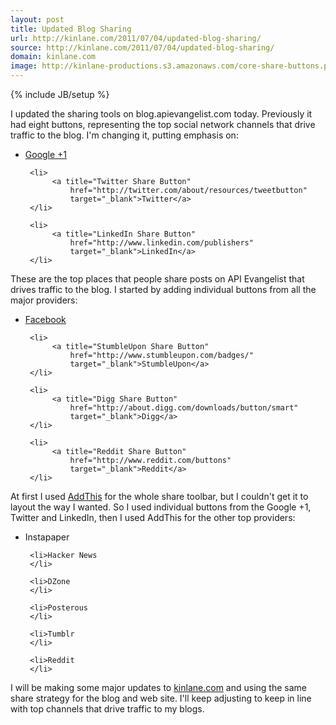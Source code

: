 ```yaml
---
layout: post
title: Updated Blog Sharing
url: http://kinlane.com/2011/07/04/updated-blog-sharing/
source: http://kinlane.com/2011/07/04/updated-blog-sharing/
domain: kinlane.com
image: http://kinlane-productions.s3.amazonaws.com/core-share-buttons.png
---
```

{% include JB/setup %}<p>
     <img src="http://kinlane-productions.s3.amazonaws.com/core-share-buttons.png"
        alt=""
        align="right" />I updated the sharing tools on blog.apievangelist.com today. Previously it had eight buttons, representing the top social network channels that drive traffic to the blog. I'm changing it, putting emphasis on:
</p>

<ul class="mainlist">
     <li>
          <a title="Google +1"
              href="http://www.google.com/webmasters/+1/button/"
              target="_blank">Google +1</a>
     </li>

     <li>
          <a title="Twitter Share Button"
              href="http://twitter.com/about/resources/tweetbutton"
              target="_blank">Twitter</a>
     </li>

     <li>
          <a title="LinkedIn Share Button"
              href="http://www.linkedin.com/publishers"
              target="_blank">LinkedIn</a>
     </li>
</ul>

<p>
     These are the top places that people share posts on API Evangelist that drives traffic to the blog. <img src="http://kinlane-productions.s3.amazonaws.com/secondary-share-buttons.png"
        alt=""
        align="right" />I started by adding individual buttons from all the major providers:
</p>

<ul class="mainlist">
     <li>
          <a title="Facebook Like Button"
              href="http://developers.facebook.com/docs/reference/plugins/like/#"
              target="_blank">Facebook</a>
     </li>

     <li>
          <a title="StumbleUpon Share Button"
              href="http://www.stumbleupon.com/badges/"
              target="_blank">StumbleUpon</a>
     </li>

     <li>
          <a title="Digg Share Button"
              href="http://about.digg.com/downloads/button/smart"
              target="_blank">Digg</a>
     </li>

     <li>
          <a title="Reddit Share Button"
              href="http://www.reddit.com/buttons"
              target="_blank">Reddit</a>
     </li>
</ul>

<p>
     At first I used <a title="AddThis Sharing"
        href="http://www.addthis.com/analytics"
        target="_blank">AddThis</a> for the whole share toolbar, but I couldn't get it to layout the way I wanted. So I used individual buttons from the Google +1, Twitter and LinkedIn, then I used AddThis for the other top providers:
</p>

<ul class="mainlist">
     <li>Instapaper
     </li>

     <li>Hacker News
     </li>

     <li>DZone
     </li>

     <li>Posterous
     </li>

     <li>Tumblr
     </li>

     <li>Reddit
     </li>
</ul>

<p>
     I will be making some major updates to <a title="kinlane.com"
        href="http://www.kinlane.com"
        target="_blank">kinlane.com</a> and using the same share strategy for the blog and web site. I'll keep adjusting to keep in line with top channels that drive traffic to my blogs.
</p>